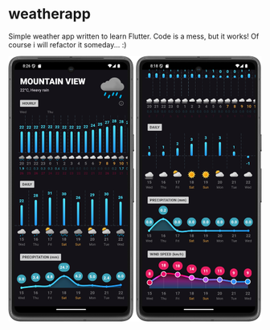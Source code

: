 # weatherapp

Simple weather app written to learn Flutter. Code is a mess, but it works! Of course i will refactor it someday... :)

![WeatherApp](Screenshot.png)